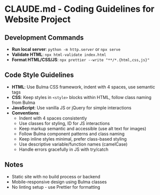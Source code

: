 # CLAUDE.md - Coding Guidelines for Website Project

## Development Commands
- **Run local server**: `python -m http.server` or `npx serve`
- **Validate HTML**: `npx html-validate index.html`
- **Format HTML/CSS/JS**: `npx prettier --write "**/*.{html,css,js}"`

## Code Style Guidelines
- **HTML**: Use Bulma CSS framework, indent with 4 spaces, use semantic tags
- **CSS**: Keep styles in `<style>` blocks within HTML, follow class naming from Bulma
- **JavaScript**: Use vanilla JS or jQuery for simple interactions
- **Conventions**:
  - Indent with 4 spaces consistently
  - Use classes for styling, ID for JS interactions
  - Keep markup semantic and accessible (use alt text for images)
  - Follow Bulma component patterns and class naming
  - Keep inline styles minimal, prefer class-based styling
  - Use descriptive variable/function names (camelCase)
  - Handle errors gracefully in JS with try/catch

## Notes
- Static site with no build process or backend
- Mobile-responsive design using Bulma classes
- No linting setup - use Prettier for formatting